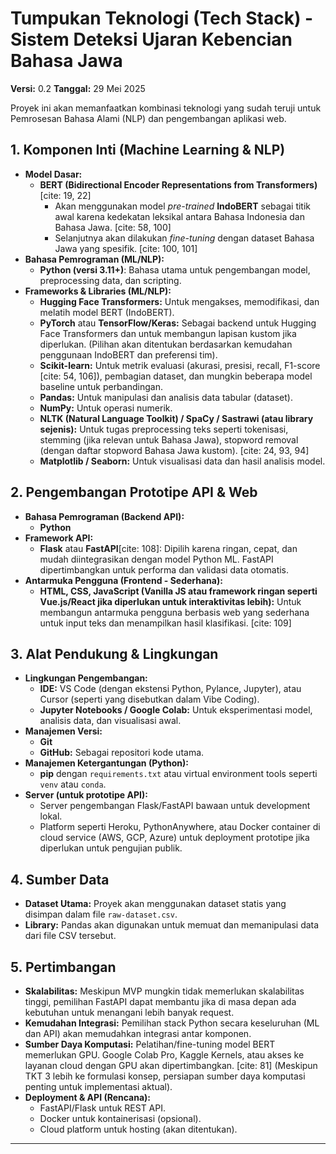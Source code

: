 # Tumpukan Teknologi (Tech Stack) - Sistem Deteksi Ujaran Kebencian Bahasa Jawa

**Versi:** 0.2
**Tanggal:** 29 Mei 2025

Proyek ini akan memanfaatkan kombinasi teknologi yang sudah teruji untuk Pemrosesan Bahasa Alami (NLP) dan pengembangan aplikasi web.

## 1. Komponen Inti (Machine Learning & NLP)

* **Model Dasar:**
    * **BERT (Bidirectional Encoder Representations from Transformers)** [cite: 19, 22]
        * Akan menggunakan model *pre-trained* **IndoBERT** sebagai titik awal karena kedekatan leksikal antara Bahasa Indonesia dan Bahasa Jawa. [cite: 58, 100]
        * Selanjutnya akan dilakukan *fine-tuning* dengan dataset Bahasa Jawa yang spesifik. [cite: 100, 101]
* **Bahasa Pemrograman (ML/NLP):**
    * **Python (versi 3.11+)**: Bahasa utama untuk pengembangan model, preprocessing data, dan scripting.
* **Frameworks & Libraries (ML/NLP):**
    * **Hugging Face Transformers:** Untuk mengakses, memodifikasi, dan melatih model BERT (IndoBERT).
    * **PyTorch** atau **TensorFlow/Keras:** Sebagai backend untuk Hugging Face Transformers dan untuk membangun lapisan kustom jika diperlukan. (Pilihan akan ditentukan berdasarkan kemudahan penggunaan IndoBERT dan preferensi tim).
    * **Scikit-learn:** Untuk metrik evaluasi (akurasi, presisi, recall, F1-score [cite: 54, 106]), pembagian dataset, dan mungkin beberapa model baseline untuk perbandingan.
    * **Pandas:** Untuk manipulasi dan analisis data tabular (dataset).
    * **NumPy:** Untuk operasi numerik.
    * **NLTK (Natural Language Toolkit) / SpaCy / Sastrawi (atau library sejenis):** Untuk tugas preprocessing teks seperti tokenisasi, stemming (jika relevan untuk Bahasa Jawa), stopword removal (dengan daftar stopword Bahasa Jawa kustom). [cite: 24, 93, 94]
    * **Matplotlib / Seaborn:** Untuk visualisasi data dan hasil analisis model.

## 2. Pengembangan Prototipe API & Web

* **Bahasa Pemrograman (Backend API):**
    * **Python**
* **Framework API:**
    * **Flask** atau **FastAPI**[cite: 108]: Dipilih karena ringan, cepat, dan mudah diintegrasikan dengan model Python ML. FastAPI dipertimbangkan untuk performa dan validasi data otomatis.
* **Antarmuka Pengguna (Frontend - Sederhana):**
    * **HTML, CSS, JavaScript (Vanilla JS atau framework ringan seperti Vue.js/React jika diperlukan untuk interaktivitas lebih):** Untuk membangun antarmuka pengguna berbasis web yang sederhana untuk input teks dan menampilkan hasil klasifikasi. [cite: 109]

## 3. Alat Pendukung & Lingkungan

* **Lingkungan Pengembangan:**
    * **IDE:** VS Code (dengan ekstensi Python, Pylance, Jupyter), atau Cursor (seperti yang disebutkan dalam Vibe Coding).
    * **Jupyter Notebooks / Google Colab:** Untuk eksperimentasi model, analisis data, dan visualisasi awal.
* **Manajemen Versi:**
    * **Git**
    * **GitHub:** Sebagai repositori kode utama.
* **Manajemen Ketergantungan (Python):**
    * **pip** dengan `requirements.txt` atau virtual environment tools seperti `venv` atau `conda`.
* **Server (untuk prototipe API):**
    * Server pengembangan Flask/FastAPI bawaan untuk development lokal.
    * Platform seperti Heroku, PythonAnywhere, atau Docker container di cloud service (AWS, GCP, Azure) untuk deployment prototipe jika diperlukan untuk pengujian publik.


## 4. Sumber Data

*   **Dataset Utama:** Proyek akan menggunakan dataset statis yang disimpan dalam file `raw-dataset.csv`.
*   **Library:** Pandas akan digunakan untuk memuat dan memanipulasi data dari file CSV tersebut.

## 5. Pertimbangan

* **Skalabilitas:** Meskipun MVP mungkin tidak memerlukan skalabilitas tinggi, pemilihan FastAPI dapat membantu jika di masa depan ada kebutuhan untuk menangani lebih banyak request.
* **Kemudahan Integrasi:** Pemilihan stack Python secara keseluruhan (ML dan API) akan memudahkan integrasi antar komponen.
* **Sumber Daya Komputasi:** Pelatihan/fine-tuning model BERT memerlukan GPU. Google Colab Pro, Kaggle Kernels, atau akses ke layanan cloud dengan GPU akan dipertimbangkan. [cite: 81] (Meskipun TKT 3 lebih ke formulasi konsep, persiapan sumber daya komputasi penting untuk implementasi aktual).
* **Deployment & API (Rencana):**
    * FastAPI/Flask untuk REST API.
    * Docker untuk kontainerisasi (opsional).
    * Cloud platform untuk hosting (akan ditentukan).

---
